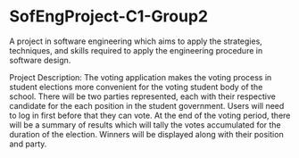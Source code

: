 # SofEngProject-C1-Group2

A project in software engineering which aims to apply the strategies, techniques, and skills required to apply the engineering procedure in software design.

Project Description:
  The voting application makes the voting process in student elections more convenient for the voting student body of the school. There will be two parties represented, each with their respective candidate for the each position in the student government. Users will need to log in first before that they can vote. At the end of the voting period, there will be a summary of results which will tally the votes accumulated for the duration of the election. Winners will be displayed along with their position and party.
